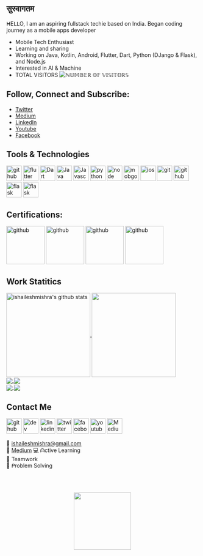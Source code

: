 ## सुस्वागतम

ᕼEᒪᒪO, I am an aspiring fullstack techie based on India. Began coding journey as a mobile apps developer<br>

- Mobile Tech Enthusiast
- Learning and sharing
- Working on Java, Kotlin, Android, Flutter, Dart, Python (DJango & Flask), and Node.js
- Interested in AI & Machine
- TOTAL VISITORS ![ℕ𝕌𝕄𝔹𝔼ℝ 𝕆𝔽 𝕍𝕀𝕊𝕀𝕋𝕆ℝ𝕊](https://visitor-badge.laobi.icu/badge?page_id=ishaileshmishra)<br/>

## Follow, Connect and Subscribe: 
- [Twitter](https://www.twitter.com/shaileshmshra)
- [Medium](https://ishaileshmishra.medium.com)
- [LinkedIn](https://www.linkedin.com/in/ishaileshmishra) 
- [Youtube](https://www.youtube.com/@ishaileshmishra) 
- [Facebook](https://www.facebook.com/ishaileshmisra)

## Tools & Technologies

[<img src='https://github.com/ishaileshmishra/ishaileshmishra/blob/master/icons/android.png' alt='github' height='40'>](https://github.com/ishaileshmishra) [<img src='https://github.com/ishaileshmishra/ishaileshmishra/blob/master/icons/flutter.png' alt='flutter' height='40'>](https://github.com/ishaileshmishra) [<img src='https://github.com/ishaileshmishra/ishaileshmishra/blob/master/icons/dart.png' alt='Dart' height='40'>](https://github.com/ishaileshmishra)
[<img src='https://github.com/ishaileshmishra/ishaileshmishra/blob/master/icons/java.png' alt='Java' height='40'>](https://github.com/ishaileshmishra) [<img src='https://github.com/ishaileshmishra/ishaileshmishra/blob/master/icons/javascript.png' alt='Javascript' height='40'>](https://github.com/ishaileshmishra) [<img src='https://github.com/ishaileshmishra/ishaileshmishra/blob/master/icons/python.png' alt='python' height='40'>](https://github.com/ishaileshmishra) [<img src='https://github.com/ishaileshmishra/ishaileshmishra/blob/master/icons/nodejs.png' alt='node' height='40'>](https://github.com/ishaileshmishra) [<img src='https://github.com/ishaileshmishra/ishaileshmishra/blob/master/icons/mongodb.png' alt='mobgodb' height='40'>](https://github.com/ishaileshmishra) [<img src='https://github.com/ishaileshmishra/ishaileshmishra/blob/master/icons/ios-logo.png' alt='ios' height='40'>](https://github.com/ishaileshmishra) [<img src='https://github.com/ishaileshmishra/ishaileshmishra/blob/master/icons/git.png' alt='git' height='40'>](https://github.com/ishaileshmishra) [<img src='https://github.com/ishaileshmishra/ishaileshmishra/blob/master/icons/github.png' alt='github' height='40'>](https://github.com/ishaileshmishra) [<img src='https://miro.medium.com/max/640/1*XzIRJGujfqAiOV2EIQgR_Q.png' alt='flask' height='40'>](https://github.com/ishaileshmishra) [<img src='https://www.pngkit.com/png/detail/70-702065_django-python-logo-apress-the-definitive-guide-to.png' alt='flask' height='40'>](https://github.com/ishaileshmishra)


## Certifications:

<img src='https://api.accredible.com/v1/frontend/credential_website_embed_image/badge/50025076' alt='github' height='100'>   <img src='https://api.accredible.com/v1/frontend/credential_website_embed_image/certificate/50025076' alt='github' height='100'> 
<img src='https://udemy-certificate.s3.amazonaws.com/image/UC-c588ec1c-2572-46dc-8518-db2382c11ed6.jpg?v=1645622916000' alt='github' height='100'>
<img src='https://udemy-certificate.s3.amazonaws.com/image/UC-c57290dd-4cb2-413a-9065-ac454c923124.jpg?v=1629188610000' alt='github' height='100'>
<!-- <img src='https://www.credential.net/720d7a97-74e6-4972-a3a2-62f2df1fc902' alt='github' height='100'> -->



## Work Statitics

<a href="https://github.com/ishaileshmishra">
 <img align="center" src="https://github-readme-stats.vercel.app/api?username=ishaileshmishra&show_icons=true&theme=gruvbox&line_height=28&count_private=true" alt="ishaileshmishra's github stats" height="220px" />
</a>
<a href="https://github.com/ishaileshmishra">
  <img align="center" src="https://github-readme-stats.vercel.app/api/top-langs/?username=ishaileshmishra&show_icons=true&theme=gruvbox&hide_langs_below=1&line_height=28" height="220px"/>
</a>

<br>
<a href="https://github.com/ishaileshmishra/flutter-ecommerce-app">
  <img align="center" src="https://github-readme-stats.vercel.app/api/pin/?username=ishaileshmishra&repo=flutter-ecommerce-app&show_icons=true&theme=gruvbox&count_private=true" />
</a>
</a>
<a href="https://github.com/ishaileshmishra/flutter-feed-app">
  <img align="center" src="https://github-readme-stats.vercel.app/api/pin/?username=ishaileshmishra&repo=flutter-feed-app&show_icons=true&theme=gruvbox" />
</a>
<br>

<a href="https://github.com/ishaileshmishra/furniture_onboarding_flutter">
  <img align="center" src="https://github-readme-stats.vercel.app/api/pin/?username=ishaileshmishra&repo=furniture_onboarding_flutter&show_icons=true&theme=gruvbox" />
</a>

<a href="https://github.com/ishaileshmishra/flutter_shopping_app">
  <img align="center" src="https://github-readme-stats.vercel.app/api/pin/?username=ishaileshmishra&repo=flutter_shopping_app&show_icons=true&theme=gruvbox&count_private=true" />
</a>
<br>

## Contact Me

[<img src='https://img.icons8.com/color/2x/github--v1.png' alt='github' height='40'>](https://github.com/ishaileshmishra) [<img src='https://cdn.jsdelivr.net/npm/simple-icons@3.0.1/icons/dev-dot-to.svg' alt='dev' height='40'>](https://dev.to/ishaileshmishra) [<img src='https://img.icons8.com/color/2x/linkedin.png' alt='linkedin' height='40'>](https://www.linkedin.com/in/ishaileshmishra/) [<img src='https://img.icons8.com/color/2x/twitter.png' alt='twitter' height='40'>](https://twitter.com/shaileshmshra) [<img src='https://img.icons8.com/color/2x/facebook-new.png' alt='facebook' height='40'>](https://www.facebook.com/ishaileshmishra) [<img src='https://img.icons8.com/color/2x/youtube-play.png' alt='youtube' height='40'>](https://www.youtube.com/@ishaileshmishra) [<img src='https://img.icons8.com/color/2x/medium-logo.png' alt='Medium' height='40'>](https://medium.com/@ishaileshmishra)</br>

📧 ishaileshmishra@gmail.com</br>
📓 [Medium](https://ishaileshmishra.medium.com/)
💻 ᗩctive Learning</br>
🤝 Teamwork</br>
👨‍ ᑭroblem Solving</br>

<br><br>
<div align="center">
<a href="https://www.buymeacoffee.com/shaileshmishra"><img height=150 src="https://miro.medium.com/max/1400/1*VqLYs481X9kw_CTosgqlcg.png"></img></a>
</div>

